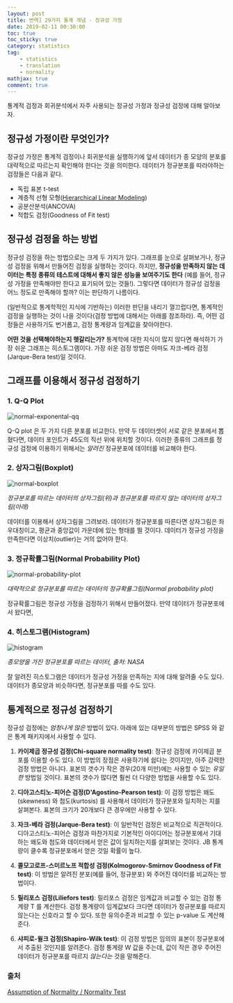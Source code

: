 ```yaml
---
layout: post
title: 번역] 29가지 통계 개념 - 정규성 가정
date: 2019-02-11 00:30:00
toc: true
toc_sticky: true
category: statistics
tag:
    - statistics
    - translation
    - normality
mathjax: true
comment: true
---
```


통계적 검정과 회귀분석에서 자주 사용되는 정규성 가정과 정규성 검정에 대해 알아보자.

## 정규성 가정이란 무엇인가?

정규성 가정은 통계적 검정이나 회귀분석을 실행하기에 앞서 데이터가 종 모양의 분포를 대략적으로 따르는지 확인해야 한다는 것을 의미한다.
데이터가 정규분포를 따라야하는 검정들은 다음과 같다.

* 독립 표본 t-test
* 계층적 선형 모형([Hierarchical Linear Modeling](https://www.statisticshowto.datasciencecentral.com/hierarchical-linear-modeling/))
* 공분산분석(ANCOVA)
* 적합도 검정(Goodness of Fit test)

## 정규성 검정을 하는 방법

정규성 검정을 하는 방법으로는 크게 두 가지가 있다.
그래프를 눈으로 살펴보거나, 정규성 검정을 위해서 만들어진 검정을 실행하는 것이다.
하지만, **정규성을 만족하지 않는 데이터는 특정 종류의 테스트에 대해서 좋지 않은 성능을 보여주기도 한다**
(예를 들어, 정규성 가정을 만족해야만 한다고 표기되어 있는 것들!).
그렇다면 데이터가 정규성 검정을 어느 정도로 만족해야 할까?
이는 판단하기 나름이다.

(일반적으로 통계학적인 지식에 기반하는) 이러한 판단을 내리기 껄끄럽다면,
통계적인 검정을 실행하는 것이 나을 것이다(검정 방법에 대해서는 아래를 참조하라).
즉, 어떤 검정들은 사용하기도 번거롭고, 검정 통계량과 임계값을 찾아야한다.

**어떤 것을 선택해야하는지 헷갈리는가?**
통계학에 대한 지식이 많지 않다면 해석하기 가장 쉬운 그래프는 히스토그램이다.
가장 쉬운 검정 방법은 아마도 자크-베라 검정(Jarque-Bera test)일 것이다.

## 그래프를 이용해서 정규성 검정하기

### 1. Q-Q Plot

![normal-exponental-qq](https://www.statisticshowto.datasciencecentral.com/wp-content/uploads/2015/08/Normal_exponential_qq.svg_.png)

Q-Q plot 은 두 가지 다른 분포를 비교한다.
만약 두 데이터셋이 서로 같은 분포에서 뽑혔다면,
데이터 포인트가 45도의 직선 위에 위치할 것이다.
이러한 종류의 그래프를 정규성 검정에 이용하기 위해서는
*알려진* 정규분포에 데이터를 비교해야 한다.

### 2. 상자그림(Boxplot)

![normal-boxplot](https://www.statisticshowto.datasciencecentral.com/wp-content/uploads/2016/03/normal-boxplot-2.png)

*정규분포를 따르는 데이터의 상자그림(위)과 정규분포를 따르지 않는 데이터의 상자그림(아래)*

데이터를 이용해서 상자그림을 그려보라.
데이터가 정규분포를 따른다면 상자그림은 좌우대칭이고, 평균과 중앙값이 가운데에 있는 형태를 띌 것이다.
데이터가 정규성 가정을 만족한다면 이상치(outlier)는 거의 없어야 한다.

### 3. 정규확률그림(Normal Probability Plot)

![normal-probability-plot](https://www.statisticshowto.datasciencecentral.com/wp-content/uploads/2013/09/normal-probability-plot-5.gif)

*대략적으로 정규분포를 따르는 데이터의 정규확률그림(Normal probability plot)*

정규확률그림은 정규성 가정을 검정하기 위해서 만들어졌다.
만약 데이터가 정규분포에서 왔다면,

### 4. 히스토그램(Histogram)

![histogram](https://www.statisticshowto.datasciencecentral.com/wp-content/uploads/2013/09/normal-probability-plot-4.jpg)

*종모양을 가진 정규분포를 따르는 데이터, 출처: NASA*

잘 알려진 히스토그램은 데이터가 정규성 가정을 만족하는 지에 대해 알려줄 수도 있다.
데이터가 종모양과 비슷하다면, 정규분포를 따를 수도 있다.

## 통계적으로 정규성 검정하기

정규성 검정에는 *엄청나게 많은* 방법이 있다.
아래에 있는 대부분의 방법은 SPSS 와 같은 통계 패키지에서 사용할 수 있다.

1. **카이제곱 정규성 검정(Chi-square normality test)**:
정규성 검정에 카이제곱 분포를 이용할 수도 있다.
이 방법의 장점은 사용하기에 쉽다는 것이지만, 아주 강력한 검정 방법은 아니다.
표본의 갯수가 작은 경우(20개 미만)에는 사용할 수 있는 *유일한* 방법일 것이다.
표본의 갯수가 많다면 훨씬 더 다양한 방법을 사용할 수도 있다.

2. **디아고스티노-피어슨 검정(D'Agostino-Pearson test)**:
이 검정 방법은 왜도(skewness) 와 첨도(kurtosis) 를 사용해서 데이터가 정규분포와 일치하는 지를 살펴본다.
표본의 크기가 20개보다 큰 경우에만 사용할 수 있다.

3. **자크-베라 검정(Jarque-Bera test)**:
이 일반적인 검정은 비교적으로 직관적이다.
디아고스티노-피어슨 검정과 마찬가지로 기본적인 아이디어는 정규분포에서 기대하는 왜도와 첨도와
데이터에서 얻은 값이 일치하는지를 살펴보는 것이다.
JB 통계량이 클수록 정규분포에서 얻은 것일 확률이 높다.

4. **콜모고로프-스미르노프 적합성 검정(Kolmogorov-Smirnov Goodness of Fit test)**:
이 방법은 알려진 분포(예를 들어, 정규분포) 와 주어진 데이터를 비교하는 방법이다.

5. **릴리포스 검정(Liliefors test)**:
릴리포스 검정은 임계값과 비교할 수 있는 검정 통계량 T 를 계산한다.
검정 통계량이 임계값보다 크다면 데이터가 정규분포를 따르지 않는다는 신호라고 할 수 있다.
또한 유의수준과 비교할 수 있는 p-value 도 계산해준다.

6. **샤피로-윌크 검정(Shapiro-Wilk test)**:
이 검정 방법은 임의의 표본이 정규분포에서 추출된 것인지를 알려준다.
검정 통계량 W 값을 주는데, 값이 작은 경우 주어진 데이터가 정규분포를 따르지 *않는다는* 것을 말해준다.

### 출처

[Assumption of Normality / Normality Test](https://www.statisticshowto.datasciencecentral.com/assumption-of-normality-test/)
